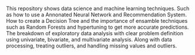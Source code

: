 This repository shows data science and machine learning techniques. Such as how to use a Annonated Neural Network and Recommendation System. How to create a Decision Tree and the importance of ensamble techniques such as Random Forests and hypertuning to get more accurate predictions. The breakdown of exploratory data analysis with clear problem definition using univariate, bivariate, and multivariate analysis. Along with data processing, treating outliers, and handling missing values and outliers. 
